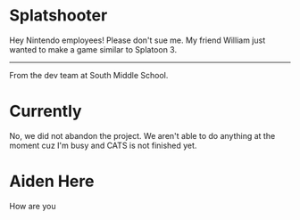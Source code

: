 # Splatshooter

Hey Nintendo employees! Please don't sue me. My friend William just wanted to make a game similar to Splatoon 3.
<hr>
From the dev team at South Middle School.

# Currently
No, we did not abandon the project. We aren't able to do anything at the moment cuz I'm busy and CATS is not finished yet.
# Aiden Here
How are you
